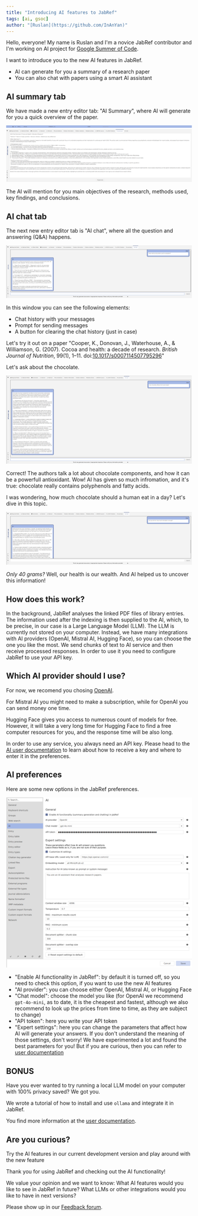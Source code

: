 ```yaml
---
title: "Introducing AI features to JabRef"
tags: [ai, gsoc]
author: "[Ruslan](https://github.com/InAnYan)"
---
```


Hello, everyone! My name is Ruslan and I'm a novice JabRef contributor and I'm working on AI project for [Google Summer of Code](https://summerofcode.withgoogle.com/).

I want to introduce you to the new AI features in JabRef.

- AI can generate for you a summary of a research paper
- You can also chat with papers using a smart AI assistant

## AI summary tab

We have made a new entry editor tab: "AI Summary", where AI will generate for you a quick overview of the paper.

![AI summary tab screenshot](../img/AiSummary.png)

The AI will mention for you main objectives of the research, methods used, key findings, and conclusions.

## AI chat tab

The next new entry editor tab is "AI chat", where all the question and answering (Q&A) happens.

![AI chat tab screenshot](../img/AiChat.png)

In this window you can see the following elements:

- Chat history with your messages
- Prompt for sending messages
- A button for clearing the chat history (just in case)

Let's try it out on a paper "Cooper, K., Donovan, J., Waterhouse, A., & Williamson, G. (2007). Cocoa and health: a decade of research. *British Journal of Nutrition*, 99(1), 1–11. doi:[10.1017/s0007114507795296](https://doi.org/10.1017/s0007114507795296)"

Let's ask about the chocolate.

![AI first question and answer](../img/AiQuestion1.png)

Correct! The authors talk a lot about chocolate components, and how it can be a powerfull antioxidant.
Wow! AI has given so much infromation, and it's true: chocolate really contains polyphenols and fatty acids.

I was wondering, how much chocolate should a human eat in a day? Let's dive in this topic.

![AI second question and answer](../img/AiQuestion2.png)

*Only 40 grams?* Well, our health is our wealth. And AI helped us to uncover this information!

## How does this work?

In the background, JabRef analyses the linked PDF files of library entries. The information used after the indexing is then supplied to the AI, which, to be precise, in our case is a Large Language Model (LLM).
The LLM is currently not stored on your computer. Instead, we have many integrations with AI providers (OpenAI, Mistral AI, Hugging Face), so you can choose the one you like the most.
We send chunks of text to AI service and then receive processed responses. In order to use it you need to configure JabRef to use your API key.

## Which AI provider should I use?

For now, we recomend you chosing [OpenAI](https://platform.openai.com/docs/models).

For Mistral AI you might need to make a subscription, while for OpenAI you can send money one time.

Hugging Face gives you access to numerous count of models for free.
However, it will take a very long time for Hugging Face to find a free computer resources for you, and the response time will be also long.

In order to use any service, you always need an API key.
Please head to the [AI user documentation](https://docs.jabref.org/ai/ai-providers-and-api-keys) to learn about how to receive a key and where to enter it in the preferences.

## AI preferences

Here are some new options in the JabRef preferences.

![AI preferences](../img/AiPreferences.png)

- "Enable AI functionality in JabRef": by default it is turned off, so you need to check this option, if you want to use the new AI features
- "AI provider": you can choose either OpenAI, Mistral AI, or Hugging Face
- "Chat model": choose the model you like (for OpenAI we recommend `gpt-4o-mini`, as to date, it is the cheapest and fastest, although we also recommend to look up the prices from time to time, as they are subject to change)
- "API token": here you write your API token
- "Expert settings": here you can change the parameters that affect how AI will generate your answers. If you don't understand the meaning of those settings, don't worry! We have experimented a lot and found the best parameters for you! But if you are curious, then you can refer to [user documentation]()

## BONUS

Have you ever wanted to try running a local LLM model on your computer with 100% privacy saved? We got you.

We wrote a tutorial of how to install and use `ollama` and integrate it in JabRef.

You find more information at the [user documentation](https://docs.jabref.org/ai/local-llm).

## Are you curious?

Try the AI features in our current development version and play around with the new feature 

Thank you for using JabRef and checking out the AI functionality!

We value your opinion and we want to know: What AI features would you like to see in JabRef in future? What LLMs or other integrations would you like to have in next versions?

Please show up in our [Feedback forum](https://discourse.jabref.org/c/feedback/3).
